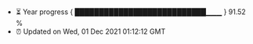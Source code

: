 - ⏳ Year progress { ███████████████████████████▁▁▁ } 91.52 %
- ⏰ Updated on Wed, 01 Dec 2021 01:12:12 GMT


